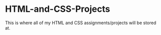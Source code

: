 # HTML-and-CSS-Projects
This is where all of my HTML and CSS assignments/projects will be stored at.
